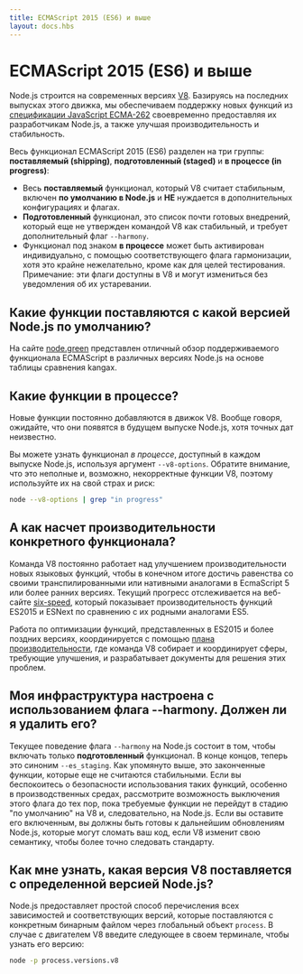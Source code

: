 ```yaml
---
title: ECMAScript 2015 (ES6) и выше
layout: docs.hbs
---
```

# ECMAScript 2015 (ES6) и выше

Node.js строится на современных версиях [V8](https://v8.dev/). Базируясь на последних
выпусках этого движка, мы обеспечиваем поддержку новых функций из
[спецификации JavaScript ECMA-262](http://www.ecma-international.org/publications/standards/Ecma-262.htm)
своевременно предоставляя их разработчикам Node.js, а также улучшая производительность и стабильность.

Весь функционал ECMAScript 2015 (ES6) разделен на три группы: **поставляемый (shipping)**,
**подготовленный (staged)** и **в процессе (in progress)**:

* Весь **поставляемый** функционал, который V8 считает стабильным, включен **по умолчанию в Node.js**
  и **НЕ** нуждается в дополнительных конфигурациях и флагах.
* **Подготовленный** функционал, это список почти готовых внедрений, который еще не утвержден
  командой V8 как стабильный, и требует дополнительный флаг `--harmony`.
* Функционал под знаком **в процессе** может быть активирован индивидуально, с помощью соответствующего
  флага гармонизации, хотя это крайне нежелательно, кроме как для целей тестирования. Примечание: 
  эти флаги доступны в V8 и могут измениться без уведомления об их устаревании.

## Какие функции поставляются с какой версией Node.js по умолчанию?

На сайте [node.green](http://node.green) представлен отличный обзор поддерживаемого функционала
ECMAScript в различных версиях Node.js на основе таблицы сравнения kangax.

## Какие функции в процессе?

Новые функции постоянно добавляются в движок V8. Вообще говоря, ожидайте, что они появятся
в будущем выпуске Node.js, хотя точных дат неизвестно.

Вы можете узнать функционал *в процессе*, доступный в каждом выпуске Node.js, используя аргумент
`--v8-options`. Обратите внимание, что это неполные и, возможно, некорректные функции V8, поэтому
используйте их на свой страх и риск:

```bash
node --v8-options | grep "in progress"
```

## А как насчет производительности конкретного функционала?

Команда V8 постоянно работает над улучшением производительности новых языковых функций, чтобы в
конечном итоге достичь равенства со своими транспилированными или нативными аналогами в EcmaScript 5
или более ранних версиях. Текущий прогресс отслеживается на веб-сайте [six-speed](https://fhinkel.github.io/six-speed),
который показывает производительность функций ES2015 и ESNext по сравнению с их родными аналогами ES5.

Работа по оптимизации функций, представленных в ES2015 и более поздних версиях, координируется с помощью
[плана производительности](https://docs.google.com/document/d/1EA9EbfnydAmmU_lM8R_uEMQ-U_v4l9zulePSBkeYWmY),
где команда V8 собирает и координирует сферы, требующие улучшения, и разрабатывает документы для решения этих проблем.

## Моя инфраструктура настроена с использованием флага --harmony. Должен ли я удалить его?

Текущее поведение флага `--harmony` на Node.js состоит в том, чтобы включать только **подготовленный** функционал.
В конце концов, теперь это синоним `--es_staging`. Как упомянуто выше, это законченные функции, которые еще не считаются
стабильными. Если вы беспокоитесь о безопасности использования таких функций, особенно в производственных средах, рассмотрите
возможность выключения этого флага до тех пор, пока требуемые функции не перейдут в стадию "по умолчанию" на V8 и, следовательно,
на Node.js. Если вы оставите его включенным, вы должны быть готовы к дальнейшим обновлениям Node.js, которые могут сломать ваш код,
если V8 изменит свою семантику, чтобы более точно следовать стандарту.

## Как мне узнать, какая версия V8 поставляется с определенной версией Node.js?

Node.js предоставляет простой способ перечисления всех зависимостей и соответствующих версий, которые поставляются
с конкретным бинарным файлом через глобальный объект `process`. В случае с двигателем V8 введите следующее в своем
терминале, чтобы узнать его версию:

```bash
node -p process.versions.v8
```
